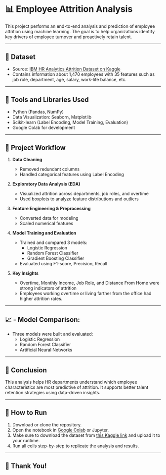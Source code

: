 # 📊 Employee Attrition Analysis

This project performs an end-to-end analysis and prediction of employee attrition using machine learning. The goal is to help organizations identify key drivers of employee turnover and proactively retain talent.

---

## 📁 Dataset

- Source: [IBM HR Analytics Attrition Dataset on Kaggle](https://www.kaggle.com/pavansubhasht/ibm-hr-analytics-attrition-dataset)
- Contains information about 1,470 employees with 35 features such as job role, department, age, salary, work-life balance, etc.

---

## 🧰 Tools and Libraries Used

- Python (Pandas, NumPy)
- Data Visualization: Seaborn, Matplotlib
- Scikit-learn (Label Encoding, Model Training, Evaluation)
- Google Colab for development

---

## 📌 Project Workflow

1. **Data Cleaning**  
   - Removed redundant columns  
   - Handled categorical features using Label Encoding

2. **Exploratory Data Analysis (EDA)**  
   - Visualized attrition across departments, job roles, and overtime  
   - Used boxplots to analyze feature distributions and outliers

3. **Feature Engineering & Preprocessing**  
   - Converted data for modeling  
   - Scaled numerical features

4. **Model Training and Evaluation**  
   - Trained and compared 3 models:
     - Logistic Regression
     - Random Forest Classifier
     - Gradient Boosting Classifier  
   - Evaluated using F1-score, Precision, Recall

5. **Key Insights**
   - Overtime, Monthly Income, Job Role, and Distance From Home were strong indicators of attrition  
   - Employees working overtime or living farther from the office had higher attrition rates.

---

## 📈 - Model Comparison:
  - Three models were built and evaluated:  
    - Logistic Regression
    - Random Forest Classifier 
    - Artificial Neural Networks

---

## 📌 Conclusion

This analysis helps HR departments understand which employee characteristics are most predictive of attrition. It supports better talent retention strategies using data-driven insights.

---

## 📎 How to Run

1. Download or clone the repository.
2. Open the notebook in [Google Colab](https://colab.research.google.com/) or Jupyter.
3. Make sure to download the dataset from [this Kaggle link](https://www.kaggle.com/pavansubhasht/ibm-hr-analytics-attrition-dataset) and upload it to your runtime.
4. Run all cells step-by-step to replicate the analysis and results.

---

## 🙏 Thank You!
